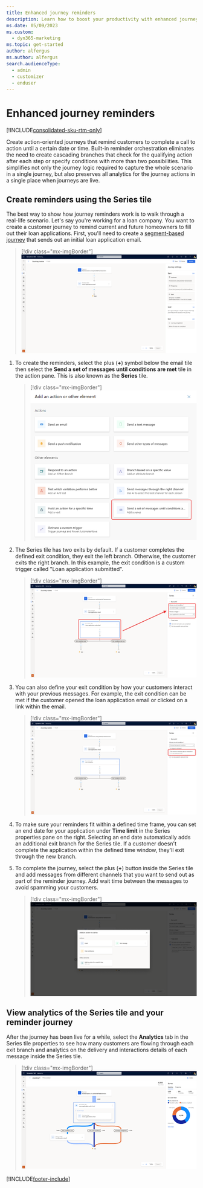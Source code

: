 ```yaml
---
title: Enhanced journey reminders
description: Learn how to boost your productivity with enhanced journey reminders in Dynamics 365 Marketing.
ms.date: 05/09/2023
ms.custom: 
  - dyn365-marketing
ms.topic: get-started
author: alfergus
ms.author: alfergus
search.audienceType: 
  - admin
  - customizer
  - enduser
---
```


# Enhanced journey reminders

[!INCLUDE[consolidated-sku-rtm-only](../includes/consolidated-sku-rtm-only.md)]

Create action-oriented journeys that remind customers to complete a call to action until a certain date or time. Built-in reminder orchestration eliminates the need to create cascading branches that check for the qualifying action after each step or specify conditions with more than two possibilities. This simplifies not only the journey logic required to capture the whole scenario in a single journey, but also preserves all analytics for the journey actions in a single place when journeys are live.

## Create reminders using the Series tile

The best way to show how journey reminders work is to walk through a real-life scenario. Let's say you're working for a loan company. You want to create a customer journey to remind current and future homeowners to fill out their loan applications. First, you'll need to create a [segment-based journey](real-time-marketing-build-segments.md) that sends out an initial loan application email.

> [!div class="mx-imgBorder"]
> ![create segment based journey](media/real-time-marketing-create-segment-based-journey.png "create segment based journey")

1. To create the reminders, select the plus (**+**) symbol below the email tile then select the **Send a set of messages until conditions are met** tile in the action pane. This is also known as the **Series** tile.

    > [!div class="mx-imgBorder"]
    > ![Series tile select screenshot.](media/real-time-marketing-series-tile.png "Series tile select screenshot")

1. The Series tile has two exits by default. If a customer completes the defined exit condition, they exit the left branch. Otherwise, the customer exits the right branch. In this example, the exit condition is a custom trigger called "Loan application submitted".

    > [!div class="mx-imgBorder"]
    > ![Screenshot showing the Loan application submitted exit condition.](media/real-time-marketing-select-exit-condition-2.png "Screenshot showing the Loan application submitted exit condition")

1. You can also define your exit condition by how your customers interact with your previous messages. For example, the exit condition can be met if the customer opened the loan application email or clicked on a link within the email.

    > [!div class="mx-imgBorder"]
    > ![Screenshot showing previous message gets an interaction selection.](media/real-time-marketing-select-exit-condition-3.png "Screenshot showing previous message gets an interaction selection")

1. To make sure your reminders fit within a defined time frame, you can set an end date for your application under **Time limit** in the Series properties pane on the right. Selecting an end date automatically adds an additional exit branch for the Series tile. If a customer doesn't complete the application within the defined time window, they'll exit through the new branch.

1. To complete the journey, select the plus (**+**) button inside the Series tile and add messages from different channels that you want to send out as part of the reminder journey. Add wait time between the messages to avoid spamming your customers.

    > [!div class="mx-imgBorder"]
    > ![Screenshot showing message tile selection.](media/real-time-marketing-set-end-date.png "Screenshot showing message tile selection")

## View analytics of the Series tile and your reminder journey

After the journey has been live for a while, select the **Analytics** tab in the Series tile properties to see how many customers are flowing through each exit branch and analytics on the delivery and interactions details of each message inside the Series tile.

> [!div class="mx-imgBorder"]
> ![Screenshot showing series tile analytics.](media/real-time-marketing-journey-reminder-analytics.png "Screenshot showing series tile analytics")

[!INCLUDE[footer-include](../includes/footer-banner.md)]
